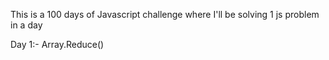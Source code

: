 This is a 100 days of Javascript challenge where I'll be solving 1 js problem in a day

Day 1:- Array.Reduce()